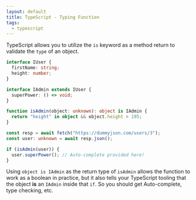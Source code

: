 ```yaml
---
layout: default
title: TypeScript - Typing Function
tags:
  - typescript
---
```


TypeScript allows you to utilize the `is` keyword as a method return to validate the `type` of an
object.

```typescript
interface IUser {
  firstName: string;
  height: number;
}

interface IAdmin extends IUser {
  superPower: () => void;
}

function isAdmin(object: unknown): object is IAdmin {
  return "height" in object && object.height > 195;
}

const resp = await fetch("https://dummyjson.com/users/3");
const user: unknown = await resp.json();

if (isAdmin(user)) {
  user.superPower(); // Auto-complete provided here!
}
```

Using `object is IAdmin` as the return type of `isAdmin` allows the function to work as a boolean in
practice, but it also tells your TypeScript tooling that the object **is** an `IAdmin` inside that
`if`.  So you should get Auto-complete, type checking, etc.
